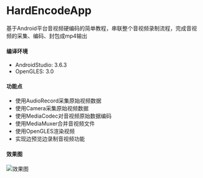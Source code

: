 # HardEncodeApp
基于Android平台音视频硬编码的简单教程，串联整个音视频录制流程，完成音视频的采集、编码、封包成mp4输出
#### 编译环境
* AndroidStudio: 3.6.3
* OpenGLES: 3.0
#### 功能点
* 使用AudioRecord采集原始视频数据
* 使用Camera采集原始视频数据
* 使用MediaCodec对音视频原始数据编码
* 使用MediaMuxer合并音视频文件
* 使用OpenGLES渲染视频
* 实现边预览边录制音视频功能
#### 效果图
![效果图](https://github.com/wanglongsoft/HardEncodeApp/tree/master/image/menu.jpg)
